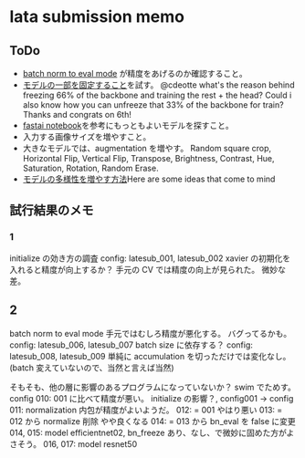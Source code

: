 # lata submission memo

## ToDo

- [batch norm to eval mode](https://www.kaggle.com/c/petfinder-pawpularity-score/discussion/301259) が精度をあげるのか確認すること。
- [モデルの一部を固定すること](https://www.kaggle.com/c/petfinder-pawpularity-score/discussion/301015)を試す。 @cdeotte what's the reason behind freezing 66% of the backbone and training the rest + the head? Could i also know how you can unfreeze that 33% of the backbone for train? Thanks and congrats on 6th!
- [fastai notebook](https://www.kaggle.com/tanlikesmath/petfinder-pawpularity-eda-fastai-starter)を参考にもっともよいモデルを探すこと。
- 入力する画像サイズを増やすこと。
- 大きなモデルでは、augmentation を増やす。 Random square crop, Horizontal Flip, Vertical Flip, Transpose, Brightness, Contrast, Hue, Saturation, Rotation, Random Erase.
- [モデルの多様性を増やす方法](https://www.kaggle.com/c/petfinder-pawpularity-score/discussion/301015#:~:text=1-,They%20need%20to%20be%20different,-can%20you%20explain)Here are some ideas that come to mind

## 試行結果のメモ

### 1

initialize の効き方の調査
config: latesub_001, latesub_002
xavier の初期化を入れると精度が向上するか？
手元の CV では精度の向上が見られた。
微妙な差。

## 2

batch norm to eval mode
手元ではむしろ精度が悪化する。 バグってるかも。
config: latesub_006, latesub_007
batch size に依存する？
config: latesub_008, latesub_009
単純に accumulation を切っただけでは変化なし。 (batch 変えていないので、当然と言えば当然)

そもそも、他の層に影響のあるプログラムになっていないか？ swim でためす。
config 010: 001 に比べて精度が悪い。 initialize の影響？, config001 -> config 011: normalization 内包が精度がよいようだ。
012: = 001 やはり悪い
013: = 012 から normalize 削除 やや良くなる
014: = 013 から bn_eval を false に変更
014, 015: model efficientnet02, bn_freeze あり、なし、で微妙に固めた方がよさそう。
016, 017: model resnet50
